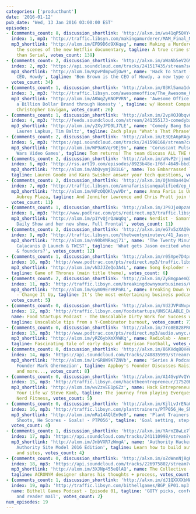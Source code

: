 ```yaml
---
categories: ['producthunt']
date: '2016-01-12'
pub_date: 'Wed, 13 Jan 2016 03:00:00 EST'
episodes:
- {comments_count: 8, discussion_shortlink: 'http://alxm.im/wa41qP5QXY4p', discussion_url: 'https://www.producthunt.com/podcasts/making-a-murderer-behind-the-scenes-of-the-new-netflix-documentary',
  index: 1, mp3: 'http://traffic.libsyn.com/makingamurderer/MAM_Final_Mastered.mp3',
  mp3_shortlink: 'http://alxm.im/EPD9D6d9XKqag', name: Making a Murderer - Behind
    the scenes of the new Netflix documentary, tagline: A true crime story more interesting
    than Serial, votes_count: 139}
- {comments_count: 2, discussion_shortlink: 'http://alxm.im/aWaNb5eV2G9OP', discussion_url: 'https://www.producthunt.com/podcasts/hack-to-start-ben-brown-ceo-howdy',
  index: 2, mp3: 'https://api.soundcloud.com/tracks/241517435/stream?secret_token=s-xUDla&consumer_key=4f917f233859b18e40ae49ddec42442c',
  mp3_shortlink: 'http://alxm.im/KpvPdmpwdjOw9', name: 'Hack To Start - Ben Brown,
    CEO, Howdy', tagline: 'Ben Brown is the CEO of Howdy, a new type of bot for Slack.',
  votes_count: 34}
- {comments_count: 1, discussion_shortlink: 'http://alxm.im/03Kl5ama1do7j', discussion_url: 'https://www.producthunt.com/podcasts/awesome-office-how-to-build-a-billion-dollar-brand-through-honesty',
  index: 3, mp3: 'http://traffic.libsyn.com/awesomeoffice/The_Awesome_Office_Show_-_Christopher_Gavigan_3.mp3',
  mp3_shortlink: 'http://alxm.im/AKWqZyKNOPVRN', name: 'Awesome Office - How to Build
    a Billion Dollar Brand through Honesty ', tagline: w/ Honest Company co-founder
    Christopher Gavigan, votes_count: 26}
- {comments_count: 1, discussion_shortlink: 'http://alxm.im/2vpXOJObqvGW7', discussion_url: 'https://www.producthunt.com/podcasts/comedy-bang-bang-zach-galifianakis-lauren-lapkus-tim-baltz',
  index: 4, mp3: 'http://feeds.soundcloud.com/stream/241355173-comedybangbang-394-zach-galifianakis-lauren-lapkus-tim-baltz.mp3',
  mp3_shortlink: 'http://alxm.im/y2XyJPD9LJ7LE', name: 'Comedy Bang Bang - Zach Galifianakis,
    Lauren Lapkus, Tim Baltz', tagline: Zach plays "What's That Phrase", votes_count: 23}
- {comments_count: 2, discussion_shortlink: 'http://alxm.im/E3QEA6pRAgw3D', discussion_url: 'https://www.producthunt.com/podcasts/coruscant-pulse-14-star-wars-video-games',
  index: 5, mp3: 'https://api.soundcloud.com/tracks/241598168/stream?consumer_key=4f917f233859b18e40ae49ddec42442c',
  mp3_shortlink: 'http://alxm.im/WP9aKVqr9Ej9n', name: 'Coruscant Pulse - 14: Star
    Wars Video Games', tagline: Tom returns! The team discuss ALL THE GAMES!, votes_count: 17}
- {comments_count: 2, discussion_shortlink: 'http://alxm.im/aNvP2rjjmmDjy', discussion_url: 'https://www.producthunt.com/podcasts/too-embarrassed-to-ask-teaser',
  index: 6, mp3: 'http://rss.art19.com/episodes/8923b48e-1f6f-4649-bbd3-980cf87d2c69.mp3',
  mp3_shortlink: 'http://alxm.im/AbQvymjD81L6', name: Too Embarrassed To Ask - Teaser,
  tagline: Lauren Goode and Kara Swisher answer your tech questions, votes_count: 15}
- {comments_count: 2, discussion_shortlink: 'http://alxm.im/OjNn8a44Qw79O', discussion_url: 'https://www.producthunt.com/podcasts/anna-faris-is-unqualified-aubrey-plaza',
  index: 7, mp3: 'http://traffic.libsyn.com/annafarisisunqualified/ep_09_Aubrey_Plaza.mp3',
  mp3_shortlink: 'http://alxm.im/NPzOQQKlywVDr', name: Anna Faris is Unqualified -
    Aubrey Plaza, tagline: And Jennifer Lawrence and Chris Pratt join the conversation!,
  votes_count: 11}
- {comments_count: 1, discussion_shortlink: 'http://alxm.im/JP9Jjo0pzaGR8', discussion_url: 'https://www.producthunt.com/podcasts/nerdist-samantha-bee',
  index: 8, mp3: 'http://www.podtrac.com/pts/redirect.mp3/traffic.libsyn.com/nerdist/Nerdist_781_-_Samantha_Bee.mp3',
  mp3_shortlink: 'http://alxm.im/p1YvQjrQaWqOq', name: Nerdist - Samantha Bee, tagline: 'The
    Daily Show and her new show, Full Frontal', votes_count: 11}
- {comments_count: 2, discussion_shortlink: 'http://alxm.im/eG7v5zXAQ9qqL', discussion_url: 'https://www.producthunt.com/podcasts/the-twenty-minute-vc-jason-calacanis-launch-twist',
  index: 9, mp3: 'http://traffic.libsyn.com/thetwentyminutevc/41_Jason_Calacanis__The_Worlds_Greatest_Angel_Investor.mp3',
  mp3_shortlink: 'http://alxm.im/n90bVNRaqj71', name: 'The Twenty Minute VC: Jason
    Calacanis @ Launch & TWIST', tagline: 'What gets Jason excited when viewing startups
    & founders?', votes_count: 12}
- {comments_count: 1, discussion_shortlink: 'http://alxm.im/r05Xpe7D4prnE', discussion_url: 'https://www.producthunt.com/podcasts/song-exploder-ramin-djawadi',
  index: 10, mp3: 'http://www.podtrac.com/pts/redirect.mp3/traffic.libsyn.com/songexploder/SongExploder40.mp3',
  mp3_shortlink: 'http://alxm.im/vN3JJZeQo3A4L', name: Song Exploder - Ramin Djawadi,
  tagline: Game of Thrones (main title theme), votes_count: 6}
- {comments_count: 2, discussion_shortlink: 'http://alxm.im/Zy8mgpaemQ3o', discussion_url: 'https://www.producthunt.com/podcasts/breaking-down-your-business-change-it-up',
  index: 11, mp3: 'http://traffic.libsyn.com/breakingdownyourbusiness/Change_It_Up___w__Tim_Fargo___Ep._135.mp3',
  mp3_shortlink: 'http://alxm.im/Gym09EreKPnRL', name: Breaking Down Your Business
    - Change It Up, tagline: It's the most entertaining business podcast in the world.,
  votes_count: 5}
- {comments_count: 0, discussion_shortlink: 'http://alxm.im/Vd2JVP4NvpdN', discussion_url: 'https://www.producthunt.com/podcasts/food-startups-podcast-the-unscalable-dirty-work-for-success-w-charlie-guo',
  index: 12, mp3: 'http://traffic.libsyn.com/foodstartups/UNSCALABLE_Done.mp3', mp3_shortlink: 'http://alxm.im/L1LwebOlyvv3Y',
  name: Food Startups Podcast - The Unscalable Dirty Work for Success w/ Charlie Guo,
  tagline: Unscalable tips from a Y-Combinator burnout, votes_count: 7}
- {comments_count: 0, discussion_shortlink: 'http://alxm.im/7ro8E828PROgm', discussion_url: 'https://www.producthunt.com/podcasts/radiolab-american-football',
  index: 13, mp3: 'http://www.podtrac.com/pts/redirect.mp3/audio.wnyc.org/radiolab/radiolab012915.mp3',
  mp3_shortlink: 'http://alxm.im/yRZ6ybXmXVWKq', name: Radiolab - American Football,
  tagline: Fascinating tale of early days of American Football, votes_count: 5}
- {comments_count: 0, discussion_shortlink: 'http://alxm.im/86KVdq8QVeWow', discussion_url: 'https://www.producthunt.com/podcasts/series-a-podcast-4-appboy-founder-mark-ghermezian',
  index: 14, mp3: 'https://api.soundcloud.com/tracks/240835999/stream?consumer_key=4f917f233859b18e40ae49ddec42442c',
  mp3_shortlink: 'http://alxm.im/1rGR8W9K7ZNVb', name: 'Series A Podcast - 4: Appboy
    Founder Mark Ghermezian', tagline: Appboy's Founder Discusses Raising VC Funding
    and more..., votes_count: 8}
- {comments_count: 0, discussion_shortlink: 'http://alxm.im/A14GvpVvQYn4N', discussion_url: 'https://www.producthunt.com/podcasts/hack-entrepreneur-level-up-your-life-w-steve-kamb',
  index: 15, mp3: 'http://traffic.libsyn.com/hacktheentrepreneur/17520HTE20175_20How20to20Level20Up20Your20Life20_20Steve20Kamb.mp3?_=1',
  mp3_shortlink: 'http://alxm.im/wv2zvEE1pGZz', name: Hack Entrepreneur - Level Up
    Your Life w/ Steve Kamb, tagline: The journey from playing Everquest to starting
    Nerd Fitness, votes_count: 5}
- {comments_count: 0, discussion_shortlink: 'http://alxm.im/KjlLvJrENa0Kj', discussion_url: 'https://www.producthunt.com/podcasts/plant-trainers-podcast-he-shoots-he-scores-goals-ptp056',
  index: 16, mp3: 'http://traffic.libsyn.com/planttrainers/PTP056_He_Shoots_He_Scores_-_Goals.mp3',
  mp3_shortlink: 'http://alxm.im/mRa14AQlEn9e0', name: 'Plant Trainers Podcast - He
    Shoots, He Scores - Goals! - PTP056', tagline: 'Goal setting, step-by-step!',
  votes_count: 4}
- {comments_count: 1, discussion_shortlink: 'http://alxm.im/YArnZ8wLe7lD', discussion_url: 'https://www.producthunt.com/podcasts/authority-hacker-01-the-authority-site-model-2016-edition',
  index: 17, mp3: 'https://api.soundcloud.com/tracks/241110998/stream?consumer_key=4f917f233859b18e40ae49ddec42442c',
  mp3_shortlink: 'http://alxm.im/JnbVXR7zWmgA', name: 'Authority Hacker -  #01 The
    Authority Site Model 2016 Edition', tagline: Learn how to build authority blogs
    and sites, votes_count: 4}
- {comments_count: 0, discussion_shortlink: 'http://alxm.im/oZoWnnNj8gKwG', discussion_url: 'https://www.producthunt.com/podcasts/the-collective-errolson-hugh',
  index: 18, mp3: 'https://api.soundcloud.com/tracks/226975802/stream?consumer_key=4f917f233859b18e40ae49ddec42442c',
  mp3_shortlink: 'http://alxm.im/3XJNp455eQlAQ', name: The Collective - Errolson Hugh,
  tagline: ACRONYM designer shares his thoughts + process, votes_count: 4}
- {comments_count: 1, discussion_shortlink: 'http://alxm.im/dJ1QXXXXbNWY', discussion_url: 'https://www.producthunt.com/podcasts/bithell-games-podcast-episode-01',
  index: 19, mp3: 'http://traffic.libsyn.com/bithellgames/BGP_EP01.mp3', mp3_shortlink: 'http://alxm.im/66av6PqQpvaYw',
  name: Bithell Games Podcast - Episode 01, tagline: 'GOTY picks, conference planning,
    and reader mail', votes_count: 2}
num_episodes: 19
---
```

